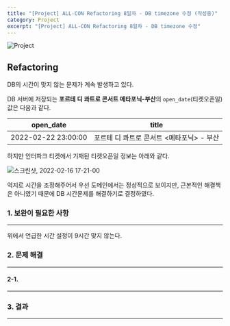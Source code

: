 ```yaml
---
title: "[Project] ALL-CON Refactoring 8일차 - DB timezone 수정 (작성중)"
category: Project
excerpt: "[Project] ALL-CON Refactoring 8일차 - DB timezone 수정"
---
```


![Project](https://user-images.githubusercontent.com/83164003/152715311-82cc5a61-ca9c-4c46-a955-77970d4449bb.jpg)

## Refactoring
DB의 시간이 맞지 않는 문제가 계속 발생하고 있다.

DB 서버에 저장되는 **포르테 디 콰트로 콘서트 메타포닉-부산**의 `open_date`(티켓오픈일) 값은 다음과 같다.


| open_date | title |
| -------- | -------- |
| 2022-02-22 23:00:00  | 포르테 디 콰트로 콘서트 <메타포닉> - 부산 |
	
하지만 인터파크 티켓에서 기재된 티켓오픈일 정보는 아래와 같다.

 ![스크린샷, 2022-02-16 17-21-00](https://user-images.githubusercontent.com/83164003/154224099-785d11be-21dc-4b9f-b240-77bf0ee109f6.png)

억지로 시간을 조정해주어서 우선 도메인에서는 정상적으로 보이지만, 근본적인 해결책은 아니였기 때문에 DB 시간문제를 해결하기로 결정하였다.


### 1. 보완이 필요한 사항
---

위에서 언급한 시간 설정이 9시간 맞지 않는다.



### 2. 문제 해결
---

#### 2-1. 
---





### 3. 결과
---
